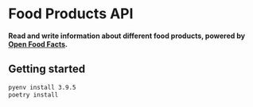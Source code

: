 # Food Products API

**Read and write information about different food products, powered by [Open Food Facts].**

[Open Food Facts]: https://openfoodfacts.org

## Getting started

```sh
pyenv install 3.9.5
poetry install
```
